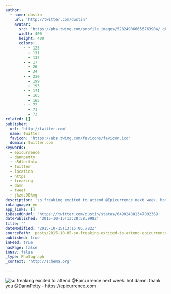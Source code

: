 ```yaml
---
author:
  - name: dustin
    url: 'http://twitter.com/dustin'
    avatar:
      src: 'https://pbs.twimg.com/profile_images/528249066656763904/_qFfBqmI_400x400.jpeg'
      width: 400
      height: 400
      colors:
        - - 125
          - 131
          - 137
        - - 17
          - 26
          - 34
        - - 230
          - 199
          - 193
        - - 171
          - 165
          - 165
        - - 72
          - 71
          - 73
related: []
publisher:
  url: 'http://twitter.com'
  name: Twitter
  favicon: 'https://abs.twimg.com/favicons/favicon.ico'
  domain: twitter.com
keywords:
  - epicurrence
  - dannpetty
  - s5dleitnta
  - twitter
  - location
  - https
  - freaking
  - damn
  - tweet
  - jkzds90kmg
description: 'so freaking excited to attend @Epicurrence next week. hot damn. thank you @DannPetty - https://epicurrence.com'
inLanguage: en
app_links: []
isBasedOnUrl: 'https://twitter.com/dustin/status/649024881347002369'
datePublished: '2015-10-15T13:28:58.998Z'
title: ''
dateModified: '2015-10-15T13:15:06.782Z'
sourcePath: _posts/2015-10-05-so-freaking-excited-to-attend-epicurrence-next-week-hot-da.md
published: true
inFeed: true
hasPage: false
inNav: false
_type: Photograph
_context: 'http://schema.org'

---
```

![so freaking excited to attend &commat;Epicurrence next week&period; hot damn&period; thank you &commat;DannPetty - https&colon;&sol;&sol;epicurrence&period;com](https://pbs.twimg.com/media/CQHMsLtUAAAxayx.png:large)